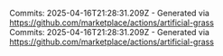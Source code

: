 Commits: 2025-04-16T21:28:31.209Z - Generated via https://github.com/marketplace/actions/artificial-grass
<br>
Commits: 2025-04-16T21:28:31.209Z - Generated via https://github.com/marketplace/actions/artificial-grass
<br>
